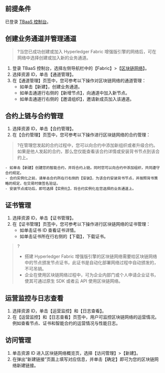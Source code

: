 ## 前提条件 
已登录 [TBaaS 控制台](https://console.cloud.tencent.com/tbaas)。

## 创建业务通道并管理通道
>?当您已成功创建或加入 Hyperledger Fabric 增强版引擎的网络后，可在网络中选择创建或加入新的业务通道。
>
1. 登录 TBaaS 控制台，选择左侧导航栏中的【Fabric】>【[区块链网络](https://console.cloud.tencent.com/tbaas/fabric/deploy)】。
2. 选择资源 ID，单击【通道管理】。
3. 在【通道管理】页签中，您可参考以下操作对区块链网络的通道管理：
	- 如单击【新建】，创建业务通道。
	- 如单击通道行右侧的【新增节点】，向通道中加入新节点。
	- 如单击通道行右侧的【邀请组织】，邀请新成员加入该通道。

## 合约上链与合约管理
1. 选择资源 ID，单击【合约管理】。
2. 在【合约管理】页签中，您可参考以下操作进行区块链网络的合约管理：
>?在管理您发起的合约过程中，您可以向合约中添加新组织或者升级合约。如果是他人发起的合约，那么您仅能查看该合约详情或安装背书节点到该合约上。
>
	- 如单击【新建】创建您的智能合约，并将合约上链。同时您可以向合约中添加组织，共同遵守合约规定。
	- 合约实例化之前，请单击合约所在行右侧的【安装】，为该合约安装背书节点，并按照背书策略的规定，在交易时做签名验证。
	- 安装节点成功后，即可选择【实例化】，将合约实例化在您选择的业务通道上。

## 证书管理
1. 选择资源 ID，单击【证书管理】。
2. 在【证书管理】页签中，您可参考以下操作进行区块链网络的证书管理：
	- 如单击证书 ID 查看证书详情。
	- 如单击证书所在行右侧的【下载】，下载证书。

>?
>- 搭建 Hyperledger Fabric 增强版引擎的区块链网络需要给区块链网络中的节点颁发节点证书，此证书是自动化部署网络过程中自动颁发的，不可吊销。
>- 企业在使用区块链网络过程中，可为企业内部门或个人申请企业证书，使其可通过原生 SDK 或者云 API 使用区块链网络。

## 运营监控与日志查看
1. 选择资源 ID，单击【运营监控】和【日志查看】。
2. 在【运营监控】和【日志查看】页签中，用户可监控区块链网络的运营情况。
例如查看节点、证书和智能合约的运营情况与性能日志。

## 访问管理
1. 单击资源 ID 进入区块链网络概览页，选择【访问管理】>【新建】。
2. 在弹出“新建链接”页面上填写对应信息，并单击【确定】即可为您的区块链网络新建链接。
